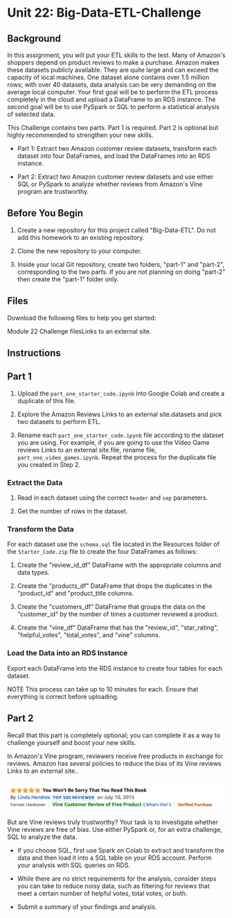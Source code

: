# Unit 22: Big-Data-ETL-Challenge

## Background

In this assignment, you will put your ETL skills to the test. Many of Amazon's shoppers depend on product reviews to make a purchase. Amazon makes these datasets publicly available. They are quite large and can exceed the capacity of local machines. One dataset alone contains over 1.5 million rows; with over 40 datasets, data analysis can be very demanding on the average local computer. Your first goal will be to perform the ETL process completely in the cloud and upload a DataFrame to an RDS instance. The second goal will be to use PySpark or SQL to perform a statistical analysis of selected data.

This Challenge contains two parts. Part 1 is required. Part 2 is optional but highly recommended to strengthen your new skills.

  * Part 1: Extract two Amazon customer review datasets, transform each dataset into four DataFrames, and load the DataFrames into an RDS instance.

  * Part 2: Extract two Amazon customer review datasets and use either SQL or PySpark to analyze whether reviews from Amazon's Vine program are trustworthy.

## Before You Begin
   1. Create a new repository for this project called "Big-Data-ETL". Do not add this homework to an existing repository.

   2. Clone the new repository to your computer.

   3. Inside your local Git repository, create two folders, "part-1" and "part-2", corresponding to the two parts. If you are not planning on doing "part-2" then create the "part-1" folder only.

## Files
Download the following files to help you get started:

Module 22 Challenge filesLinks to an external site.

## Instructions

## Part 1
   1.  Upload the `part_one_starter_code.ipynb` into Google Colab and create a duplicate of this file.

   2. Explore the Amazon Reviews Links to an external site.datasets and pick two datasets to perform ETL.

   3. Rename each `part_one_starter_code.ipynb` file according to the dataset you are using. For example, if you are going to use the Video Game reviews Links to an external site.file, rename file, `part_one_video_games.ipynb`. Repeat the process for the duplicate file you created in Step 2.

### Extract the Data

   1. Read in each dataset using the correct `header` and `sep` parameters.

   2. Get the number of rows in the dataset.

### Transform the Data

For each dataset use the `schema.sql` file located in the Resources folder of the `Starter_Code.zip` file to create the four DataFrames as follows:

   1. Create the "review_id_df" DataFrame with the appropriate columns and data types.

   2. Create the "products_df" DataFrame that drops the duplicates in the "product_id" and "product_title columns.

   3. Create the "customers_df" DataFrame that groups the data on the "customer_id" by the number of times a customer reviewed a product.

   4. Create the "vine_df" DataFrame that has the "review_id", "star_rating", "helpful_votes", "total_votes", and "vine" columns.

### Load the Data into an RDS Instance

Export each DataFrame into the RDS instance to create four tables for each dataset.

NOTE
This process can take up to 10 minutes for each. Ensure that everything is correct before uploading.

## Part 2

Recall that this part is completely optional; you can complete it as a way to challenge yourself and boost your new skills.

In Amazon's Vine program, reviewers receive free products in exchange for reviews. Amazon has several policies to reduce the bias of its Vine reviews Links to an external site..

![Amazon Review](Images/vine01.png)

But are Vine reviews truly trustworthy? Your task is to investigate whether Vine reviews are free of bias. Use either PySpark or, for an extra challenge, SQL to analyze the data.

   * If you choose SQL, first use Spark on Colab to extract and transform the data and then load it into a SQL table on your RDS account. Perform your analysis with SQL queries on RDS.

   * While there are no strict requirements for the analysis, consider steps you can take to reduce noisy data, such as filtering for reviews that meet a certain number of helpful votes, total votes, or both.

   * Submit a summary of your findings and analysis.
